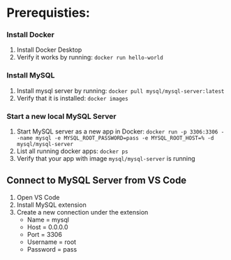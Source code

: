 # Prerequisties:

### Install Docker 
1. Install Docker Desktop
2. Verify it works by running: `docker run hello-world`

### Install MySQL 
1. Install mysql server by running: `docker pull mysql/mysql-server:latest`
2. Verify that it is installed: `docker images`


### Start a new local MySQL Server
1. Start MySQL server as a new app in Docker: `docker run -p 3306:3306 --name mysql -e MYSQL_ROOT_PASSWORD=pass -e MYSQL_ROOT_HOST=% -d mysql/mysql-server`
2. List all running docker apps: `docker ps` 
3. Verify that your app with image `mysql/mysql-server` is running

## Connect to MySQL Server from VS Code
1. Open VS Code
2. Install MySQL extension
3. Create a new connection under the extension
    * Name = mysql
    * Host = 0.0.0.0
    * Port = 3306
    * Username = root
    * Password = pass

